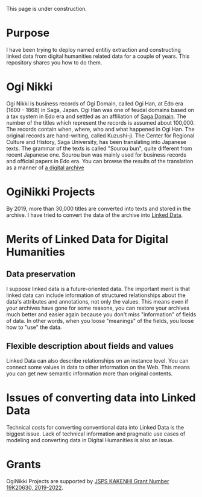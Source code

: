 This page is under construction.

# Purpose
I have been trying to deploy named entitiy extraction and constructing linked data from digital humanities related data for a couple of years. This repository shares you how to do them. 

# Ogi Nikki
Ogi Nikki is business records of Ogi Domain, called Ogi Han, at Edo era  (1600 - 1868) in Saga, Japan.
Ogi Han was one of feudal domains based on a tax system in Edo era and settled as an affiliation of [Saga Domain](https://en.wikipedia.org/wiki/Saga_Domain).
The number of the titles which represent the records is assumed about 100,000. The records contain when, where, who and what happened in Ogi Han. 
The original records are hand-writing, called Kuzushi-ji. The Center for Regional Culture and History, Saga University, has been translating into Japanese texts. The grammar of the texts is called "Sourou bun", quite different from recent Japanese one. Sourou bun was mainly used for business records and official papers in Edo era.
You can browse the results of the translation as a manner of [a digital archive](https://www.dl.saga-u.ac.jp/ogiNikki/)

# OgiNikki Projects
By 2019, more than 30,000 titles are converted into texts and stored in the archive.
I have tried to convert the data of the archive into [Linked Data](https://www.w3.org/standards/semanticweb/data).

# Merits of Linked Data for Digital Humanities
## Data preservation
I suppose linked data is a future-oriented data. The important merit is that linked data can include information of structured relationships about the data's attributes and annotations, not only the values. This means even if your archives have gone for some reasons, you can restore your archives much better and easier again because you don't miss "information" of fields of data.
In other words, when you loose "meanings" of the fields, you loose how to "use" the data. 

## Flexible description about fields and values
Linked Data can also describe relationships on an instance level. You can connect some values in data to other information on the Web. This means you can get new semantic information more than original contents.

# Issues of converting data into Linked Data
Technical costs for converting conventional data into Linked Data is the biggest issue.
Lack of technical information and pragmatic use cases of modeling and converting data in Digital Humanities is also an issue.

# Grants
OgiNikki Projects are supported by [JSPS KAKENHI Grant Number 19K20630, 2019-2022](https://kaken.nii.ac.jp/grant/KAKENHI-PROJECT-19K20630/).
